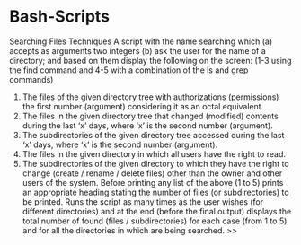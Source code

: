 # Bash-Scripts
Searching Files Techniques 
A script with the name searching which 
(a) accepts as arguments two integers 
(b) ask the user for the name of a directory;
and based on them display the following on the screen:
(1-3 using the find command and 4-5 with a combination of the ls and grep commands)

1. The files of the given directory tree with authorizations (permissions) the first number (argument) considering it as an octal equivalent.
2. The files in the given directory tree that changed (modified) contents during the last ‘x’ days,  where ‘x’ is the second number (argument).
3. The subdirectories of the given directory tree accessed during the last ‘x’ days,  where ‘x’ is the second number (argument).
4. The files in the given directory in which all users have the right to read.
5. The subdirectories of the given directory to which they have the right to change (create / rename / delete files)  other than the owner and other users of the system.
Before printing any list of the above (1 to 5)  prints an appropriate heading stating the number of files (or subdirectories) to be printed.
Runs the script as many times as the user wishes (for different directories) and at the end (before the final output) displays the total number of found (files / subdirectories)
for each case (from 1 to 5) and for all the directories in which are being  searched. >> 
